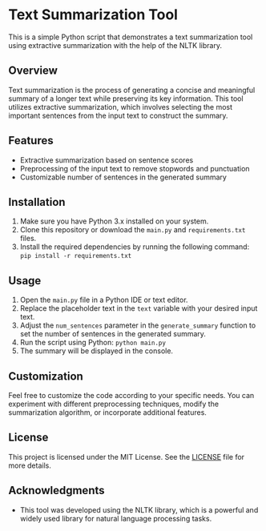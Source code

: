 # Text Summarization Tool

This is a simple Python script that demonstrates a text summarization tool using extractive summarization with the help of the NLTK library.

## Overview

Text summarization is the process of generating a concise and meaningful summary of a longer text while preserving its key information. This tool utilizes extractive summarization, which involves selecting the most important sentences from the input text to construct the summary.

## Features

- Extractive summarization based on sentence scores
- Preprocessing of the input text to remove stopwords and punctuation
- Customizable number of sentences in the generated summary

## Installation

1. Make sure you have Python 3.x installed on your system.
2. Clone this repository or download the `main.py` and `requirements.txt` files.
3. Install the required dependencies by running the following command: `pip install -r requirements.txt`

## Usage

1. Open the `main.py` file in a Python IDE or text editor.
2. Replace the placeholder text in the `text` variable with your desired input text.
3. Adjust the `num_sentences` parameter in the `generate_summary` function to set the number of sentences in the generated summary.
4. Run the script using Python: `python main.py`
5. The summary will be displayed in the console.

## Customization

Feel free to customize the code according to your specific needs. You can experiment with different preprocessing techniques, modify the summarization algorithm, or incorporate additional features.

## License

This project is licensed under the MIT License. See the [LICENSE](LICENSE) file for more details.

## Acknowledgments

- This tool was developed using the NLTK library, which is a powerful and widely used library for natural language processing tasks.
